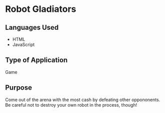 # Robot Gladiators

## Languages Used
* HTML
* JavaScript

## Type of Application
Game

## Purpose
Come out of the arena with the most cash by defeating other oppononents. Be careful not to destroy your own robot in the process, though!